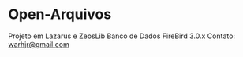 # Open-Arquivos
Projeto em Lazarus e ZeosLib
Banco de Dados FireBird 3.0.x
Contato: warhjr@gmail.com
